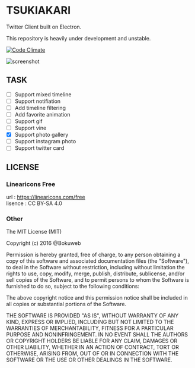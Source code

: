 # TSUKIAKARI

Twitter Client built on Electron.   

This repository is heavily under development and unstable.

[![Code Climate](https://img.shields.io/codeclimate/github/bokuweb/tsukiakari/badges/gpa.svg?style=flat-square)](https://codeclimate.com/github/bokuweb/tsukiakari)

![screenshot](https://raw.githubusercontent.com/bokuweb/tsukiakari/master/doc/screenshot.png)

## TASK

- [ ] Support mixed timeline
- [ ] Support notifiation
- [ ] Add timeline filtering
- [ ] Add favorite animation
- [ ] Support gif
- [ ] Support vine
- [x] Support photo gallery
- [ ] Support instagram photo
- [ ] Support twitter card

## LICENSE

### Linearicons Free

url : https://linearicons.com/free   
lisence : CC BY-SA 4.0   

### Other

The MIT License (MIT)

Copyright (c) 2016 @Bokuweb

Permission is hereby granted, free of charge, to any person obtaining a copy of this software and associated documentation files (the "Software"), to deal in the Software without restriction, including without limitation the rights to use, copy, modify, merge, publish, distribute, sublicense, and/or sell copies of the Software, and to permit persons to whom the Software is furnished to do so, subject to the following conditions:

The above copyright notice and this permission notice shall be included in all copies or substantial portions of the Software.

THE SOFTWARE IS PROVIDED "AS IS", WITHOUT WARRANTY OF ANY KIND, EXPRESS OR IMPLIED, INCLUDING BUT NOT LIMITED TO THE WARRANTIES OF MERCHANTABILITY, FITNESS FOR A PARTICULAR PURPOSE AND NONINFRINGEMENT. IN NO EVENT SHALL THE AUTHORS OR COPYRIGHT HOLDERS BE LIABLE FOR ANY CLAIM, DAMAGES OR OTHER LIABILITY, WHETHER IN AN ACTION OF CONTRACT, TORT OR OTHERWISE, ARISING FROM, OUT OF OR IN CONNECTION WITH THE SOFTWARE OR THE USE OR OTHER DEALINGS IN THE SOFTWARE.
